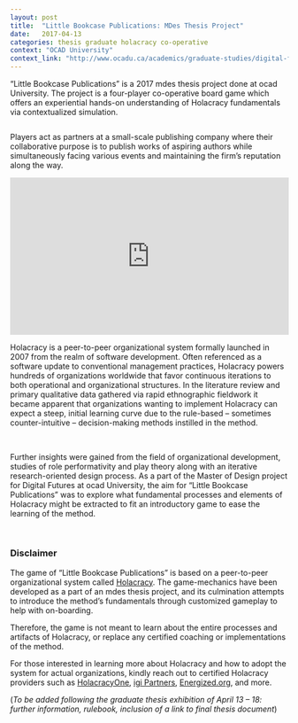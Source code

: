 ```yaml
---
layout: post
title:  "Little Bookcase Publications: MDes Thesis Project"
date:   2017-04-13
categories: thesis graduate holacracy co-operative
context: "OCAD University"
context_link: "http://www.ocadu.ca/academics/graduate-studies/digital-futures.htm"
---
```


“Little Bookcase Publications” is a 2017 <span class="post-smcps">md</span>es thesis project done at <span class="post-smcps">ocad</span> University. The project is a four-player co-operative board game which offers an experiential hands-on understanding of Holacracy fundamentals via contextualized simulation.

<img src="https://dl.dropboxusercontent.com/s/xupmut9y1wuyq4w/little-bookcase-publications-cover.jpg?dl=0" alt="">

Players act as partners at a small-scale publishing company where their collaborative purpose is to publish works of aspiring authors while simultaneously facing various events and maintaining the firm’s reputation along the way.

<div style="position:relative;height:0;padding-bottom:56.25%;margin-bottom:12px"><iframe src="https://www.youtube.com/embed/HsSnLASRaqc?ecver=2" width="640" height="360" frameborder="0" style="position:absolute;width:100%;height:100%;left:0" allowfullscreen></iframe></div>

Holacracy is a peer-to-peer organizational system formally launched in 2007 from the realm of software development. Often referenced as a software update to conventional management practices, Holacracy powers hundreds of organizations worldwide that favor continuous iterations to both operational and organizational structures. In the literature review and primary qualitative data gathered via rapid ethnographic fieldwork it became apparent that organizations wanting to implement Holacracy can expect a steep, initial learning curve due to the rule-based – sometimes counter-intuitive – decision-making methods instilled in the method.

<img src="https://dl.dropboxusercontent.com/s/zb33p0kgz22a7m5/little-bookcase-detail-1.jpg?dl=0" alt="">

<img src="https://dl.dropboxusercontent.com/s/kh7i3s5nqt1u4dg/little-bookcase-detail-2.jpg?dl=0" alt="">

<img src="https://dl.dropboxusercontent.com/s/2p9pvnn64lxtw3w/little-bookcase-detail-3.jpg?dl=0" alt="">

Further insights were gained from the field of organizational development, studies of role performativity and play theory along with an iterative research-oriented design process. As a part of the Master of Design project for Digital Futures at <span class="post-smcps">ocad</span> University, the aim for “Little Bookcase Publications” was to explore what fundamental processes and elements of Holacracy might be extracted to fit an introductory game to ease the learning of the method.

<img src="https://dl.dropboxusercontent.com/s/qmh6efvikrw8f0z/little-bookcase-detail-4.jpg?dl=0" alt="">

<img src="https://dl.dropboxusercontent.com/s/za4qxckfp4a2ok0/little-bookcase-detail-5.jpg?dl=0" alt="">

### Disclaimer

The game of “Little Bookcase Publications” is based on a peer-to-peer organizational system called [Holacracy](www.holacracy.org). The game-mechanics have been developed as a part of an <span class="post-smcps">md</span>es thesis project, and its culmination attempts to introduce the method’s fundamentals through customized gameplay to help with on-boarding.

Therefore, the game is not meant to learn about the entire processes and artifacts of Holacracy, or replace any certified coaching or implementations of the method.

For those interested in learning more about Holacracy and how to adopt the system for actual organizations, kindly reach out to certified Holacracy providers such as [HolacracyOne](http://www.holacracy.org/holacracyone), [igi Partners](http://www.igipartners.com/en/), [Energized.org](http://energized.org/en/), and more.

(_To be added following the graduate thesis exhibition of April 13 – 18: further information, rulebook, inclusion of a link to final thesis document_)